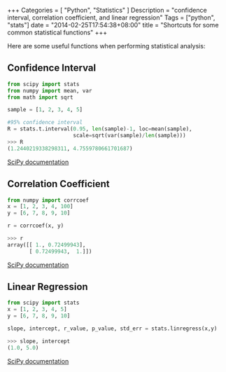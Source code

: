 +++
Categories = [ "Python", "Statistics" ]
Description = "confidence interval, correlation coefficient, and linear regression"
Tags = ["python", "stats"]
date = "2014-02-25T17:54:38+08:00"
title = "Shortcuts for some common statistical functions"
+++

Here are some useful functions when performing statistical analysis:

Confidence Interval
-------
```python
from scipy import stats
from numpy import mean, var
from math import sqrt

sample = [1, 2, 3, 4, 5]

#95% confidence interval
R = stats.t.interval(0.95, len(sample)-1, loc=mean(sample),
                     scale=sqrt(var(sample)/len(sample)))
>>> R
(1.2440219338298311, 4.7559780661701687)
```

[SciPy documentation](http://docs.scipy.org/doc/scipy/reference/generated/scipy.stats.t.html)

Correlation Coefficient
--------
```python
from numpy import corrcoef
x = [1, 2, 3, 4, 100]
y = [6, 7, 8, 9, 10]

r = corrcoef(x, y)

>>> r
array([[ 1., 0.72499943],
       [ 0.72499943,  1.]])

```

[SciPy documentation](http://docs.scipy.org/doc/numpy/reference/generated/numpy.corrcoef.html)

Linear Regression
--------
```python
from scipy import stats
x = [1, 2, 3, 4, 5]
y = [6, 7, 8, 9, 10]

slope, intercept, r_value, p_value, std_err = stats.linregress(x,y)

>>> slope, intercept
(1.0, 5.0)
```

[SciPy documentation](http://docs.scipy.org/doc/scipy/reference/generated/scipy.stats.linregress.html)
